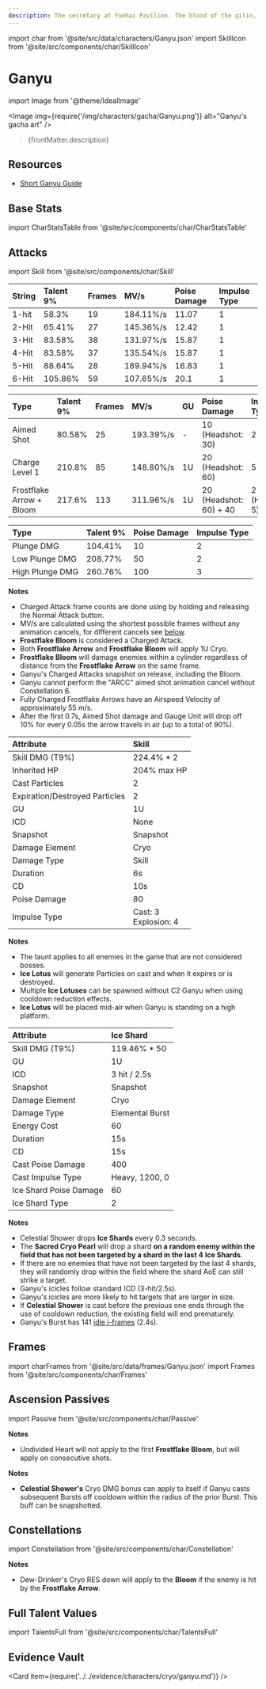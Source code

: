 ```yaml
---
description: The secretary at Yuehai Pavilion. The blood of the qilin, an illuminated beast, flows within her veins.
---
```


import char from '@site/src/data/characters/Ganyu.json'
import SkillIcon from '@site/src/components/char/SkillIcon'

# Ganyu

import Image from '@theme/IdealImage'

<Image img={require('/img/characters/gacha/Ganyu.png')} alt="Ganyu's gacha art" />
<blockquote>{frontMatter.description}</blockquote>

## Resources

* [Short Ganyu Guide](https://keqingmains.com/ganyu/)

## Base Stats

import CharStatsTable from '@site/src/components/char/CharStatsTable'

<CharStatsTable char={char} />

## Attacks

import Skill from '@site/src/components/char/Skill'

<Tabs>
<TabItem value='na' label='Normal Attacks'>
<SkillIcon char={char} skill='na' />
<div class='talent-columns'>
<Skill char={char} skill='na' sectionFilter='Normal Attack' />

| String | Talent 9% | Frames | MV/s      | Poise Damage | Impulse Type |
| :----- | :-------- | :----- | :-------- | :----------- | :----------- |
| 1-hit  | 58.3%     | 19     | 184.11%/s | 11.07        | 1            |
| 2-Hit  | 65.41%    | 27     | 145.36%/s | 12.42        | 1            |
| 3-Hit  | 83.58%    | 38     | 131.97%/s | 15.87        | 1            |
| 4-Hit  | 83.58%    | 37     | 135.54%/s | 15.87        | 1            |
| 5-Hit  | 88.64%    | 28     | 189.94%/s | 16.83        | 1            |
| 6-Hit  | 105.86%   | 59     | 107.65%/s | 20.1         | 1            |

</div>
<div class='talent-columns'>
<Skill char={char} skill='na' sectionFilter='Charged Attack' />

| Type                     | Talent 9% | Frames | MV/s      | GU  | Poise Damage             | Impulse Type          |
| :----------------------- | :-------- | :----- | :-------- | :-- | :----------------------- | :-------------------- |
| Aimed Shot               | 80.58%    | 25     | 193.39%/s | -   | 10 \(Headshot: 30\)      | 2                     |
| Charge Level 1           | 210.8%    | 85     | 148.80%/s | 1U  | 20 \(Headshot: 60\)      | 5                     |
| Frostflake Arrow + Bloom | 217.6%    | 113    | 311.96%/s | 1U  | 20 \(Headshot: 60\) + 40 | 2 \(Headshot: 5\) + 1 |

</div>
<div class='talent-columns'>
<Skill char={char} skill='na' sectionFilter='Plunging Attack' />

| Type            | Talent 9% | Poise Damage | Impulse Type |
| :-------------- | :-------- | :----------- | :----------- |
| Plunge DMG      | 104.41%   | 10           | 2            |
| Low Plunge DMG  | 208.77%   | 50           | 2            |
| High Plunge DMG | 260.76%   | 100          | 3            |

</div>

**Notes**

* Charged Attack frame counts are done using by holding and releasing the Normal Attack button.
* MV/s are calculated using the shortest possible frames without any animation cancels, for different cancels see [below](#frames).
* **Frostflake Bloom** is considered a Charged Attack.
* Both **Frostflake Arrow** and **Frostflake Bloom** will apply 1U Cryo.
* **Frostflake Bloom** will damage enemies within a cylinder regardless of distance from the **Frostflake Arrow** on the same frame.
* Ganyu's Charged Attacks snapshot on release, including the Bloom.
* Ganyu cannot perform the "ARCC" aimed shot animation cancel without Constellation 6.
* Fully Charged Frostflake Arrows have an Airspeed Velocity of approximately 55 m/s.  
* After the first 0.7s, Aimed Shot damage and Gauge Unit will drop off 10% for every 0.05s the arrow travels in air \(up to a total of 90%\).

</TabItem>

<TabItem value='e' label='Skill'>
<SkillIcon char={char} skill='e' />
<div class='talent-columns'>
<Skill char={char} skill='e' />

| Attribute                      | Skill                      |
| :----------------------------- | :------------------------- |
| Skill DMG \(T9%\)              | 224.4% \* 2                |
| Inherited HP                   | 204% max HP                |
| Cast Particles                 | 2                          |
| Expiration/Destroyed Particles | 2                          |
| GU                             | 1U                         |
| ICD                            | None                       |
| Snapshot                       | Snapshot                   |
| Damage Element                 | Cryo                       |
| Damage Type                    | Skill                      |
| Duration                       | 6s                         |
| CD                             | 10s                        |
| Poise Damage                   | 80                         |
| Impulse Type                   | Cast: 3 <br/> Explosion: 4 |

</div>

**Notes**

* The taunt applies to all enemies in the game that are not considered bosses.
* **Ice Lotus** will generate Particles on cast and when it expires or is destroyed.
* Multiple **Ice Lotuses** can be spawned without C2 Ganyu when using cooldown reduction effects.
* **Ice Lotus** will be placed mid-air when Ganyu is standing on a high platform.

</TabItem>

<TabItem value='q' label='Burst'>
<SkillIcon char={char} skill='q' />
<div class='talent-columns'>
<Skill char={char} skill='q'/>

| Attribute              | Ice Shard       |
| :--------------------- | :-------------- |
| Skill DMG \(T9%\)      | 119.46% \* 50   |
| GU                     | 1U              |
| ICD                    | 3 hit / 2.5s    |
| Snapshot               | Snapshot        |
| Damage Element         | Cryo            |
| Damage Type            | Elemental Burst |
| Energy Cost            | 60              |
| Duration               | 15s             |
| CD                     | 15s             |
| Cast Poise Damage      | 400             |
| Cast Impulse Type      | Heavy, 1200, 0  |
| Ice Shard Poise Damage | 60              |
| Ice Shard Type         | 2               |

</div>

**Notes**

* Celestial Shower drops **Ice Shards** every 0.3 seconds.
* The **Sacred Cryo Pearl** will drop a shard **on a random enemy within the field that has not been targeted by a shard in the last 4** **Ice Shards**.
* If there are no enemies that have not been targeted by the last 4 shards, they will randomly drop within the field where the shard AoE can still strike a target.
* Ganyu's icicles follow standard ICD (3-hit/2.5s).
* Ganyu's icicles are more likely to hit targets that are larger in size.
* If **Celestial Shower** is cast before the previous one ends through the use of cooldown reduction, the existing field will end prematurely.
* Ganyu's Burst has 141 [idle i-frames](../../combat-mechanics/frames.md#burst-idle-iframes) \(2.4s\).

</TabItem>
</Tabs>

## Frames

import charFrames from '@site/src/data/frames/Ganyu.json'
import Frames from '@site/src/components/char/Frames'

<Frames data={charFrames} />

## Ascension Passives

import Passive from '@site/src/components/char/Passive'

<Tabs>
<TabItem value='passive' label='Passive'>
<Passive char={char} passive={2} />
</TabItem>

<TabItem value='a1' label='Ascension 1'>
<Passive char={char} passive={0} />

**Notes**

* Undivided Heart will not apply to the first **Frostflake Bloom**, but will apply on consecutive shots.

</TabItem>

<TabItem value="a4" label="Ascension 4">
<Passive char={char} passive={1} />

**Notes**

* **Celestial Shower's** Cryo DMG bonus can apply to itself if Ganyu casts subsequent Bursts off cooldown within the radius of the prior Burst. This buff can be snapshotted.

</TabItem>
</Tabs>

## Constellations

import Constellation from '@site/src/components/char/Constellation'

<Tabs>
<TabItem value='c1' label='C1'>
<Constellation char={char} constellation={1} />

**Notes**

* Dew-Drinker's Cryo RES down will apply to the **Bloom** if the enemy is hit by the **Frostflake Arrow**.

</TabItem>

<TabItem value='c2' label='C2'>
<Constellation char={char} constellation={2} />
</TabItem>

<TabItem value='c3' label='C3'>
<Constellation char={char} constellation={3} />
</TabItem>

<TabItem value='c4' label='C4'>
<Constellation char={char} constellation={4} />
</TabItem>

<TabItem value='c5' label='C5'>
<Constellation char={char} constellation={5} />
</TabItem>

<TabItem value='c6' label='C6'>
<Constellation char={char} constellation={6} />
</TabItem>
</Tabs>

## Full Talent Values

import TalentsFull from '@site/src/components/char/TalentsFull'

<TalentsFull char={char}/>

## Evidence Vault

<Card item={require('../../evidence/characters/cryo/ganyu.md')} />
